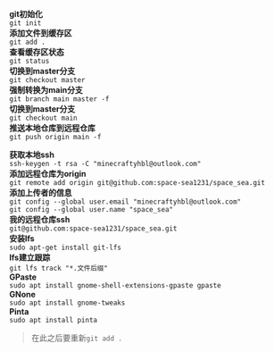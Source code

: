 **git初始化**  
`git init`  
**添加文件到缓存区**  
`git add .`  
**查看缓存区状态**  
`git status`  
**切换到master分支**  
`git checkout master`  
**强制转换为main分支**  
`git branch main master -f`  
**切换到master分支**  
`git checkout main`  
**推送本地仓库到远程仓库**  
`git push origin main -f`  

**获取本地ssh**  
`ssh-keygen -t rsa -C "minecraftyhbl@outlook.com"`  
**添加远程仓库为origin**  
`git remote add origin git@github.com:space-sea1231/space_sea.git`  
**添加上传者的信息**  
`git config --global user.email "minecraftyhbl@outlook.com"`  
`git config --global user.name "space_sea"`  
**我的远程仓库ssh**  
`git@github.com:space-sea1231/space_sea.git`  
**安装lfs**  
`sudo apt-get install git-lfs`  
**lfs建立跟踪**  
`git lfs track "*.文件后缀"`  
**GPaste**  
`sudo apt install gnome-shell-extensions-gpaste gpaste`  
**GNone**  
`sudo apt install gnome-tweaks`  
**Pinta**  
`sudo apt install pinta`  
>在此之后要重新`git add .`  
